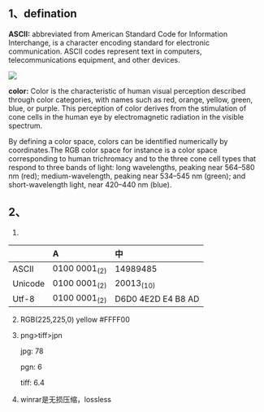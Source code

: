 ## 1、defination

**ASCII:**  abbreviated from American Standard Code for Information Interchange, is a character encoding standard for electronic communication. ASCII codes represent text in computers, telecommunications equipment, and other devices.


![](https://upload.wikimedia.org/wikipedia/commons/thumb/c/cf/USASCII_code_chart.png/542px-USASCII_code_chart.png)



**color:** Color is the characteristic of human visual perception described through color categories, with names such as red, orange, yellow, green, blue, or purple. This perception of color derives from the stimulation of cone cells in the human eye by electromagnetic radiation in the visible spectrum.


By defining a color space, colors can be identified numerically by coordinates.The RGB color space for instance is a color space corresponding to human trichromacy and to the three cone cell types that respond to three bands of light: long wavelengths, peaking near 564–580 nm (red); medium-wavelength, peaking near 534–545 nm (green); and short-wavelength light, near 420–440 nm (blue).

## 2、
1)
|              |        A              |   中                 |
|:-------------|:----------------------|:---------------------|
|    ASCII     |0100 0001<sub>(2)</sub>|  14989485            | 
|   Unicode    |0100 0001<sub>(2)</sub>|  20013<sub>(10)</sub>|
|    Utf-8     |0100 0001<sub>(2)</sub>|   D6D0 4E2D E4 B8 AD |

2)  RGB(225,225,0)  yellow #FFFF00

3)
    png>tiff>jpn

    jpg:  78

    pgn:  6

    tiff:  6.4

4)
   winrar是无损压缩，lossless



